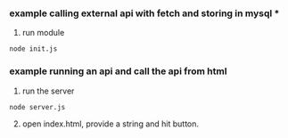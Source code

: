 ### example calling external api with fetch and storing in mysql *
1. run module
```
node init.js
```

### example running an api and call the api from html
1. run the server
```
node server.js
```

2. open index.html, provide a string and hit button.

